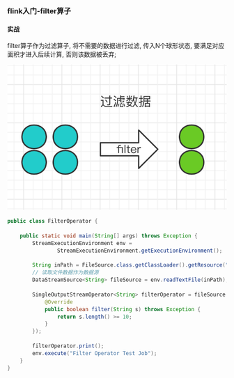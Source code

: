 ### flink入门-filter算子

#### 实战
filter算子作为过滤算子, 将不需要的数据进行过滤, 传入N个球形状态, 要满足对应面积才进入后续计算, 否则该数据被丢弃;

![filter算子](https://github.com/basebase/document/blob/master/flink/image/%E7%AE%97%E5%AD%90/transformation/filter%E7%AE%97%E5%AD%90.png?raw=true)

```java
public class FilterOperator {

    public static void main(String[] args) throws Exception {
        StreamExecutionEnvironment env =
                StreamExecutionEnvironment.getExecutionEnvironment();

        String inPath = FileSource.class.getClassLoader().getResource("student").getPath();
        // 读取文件数据作为数据源
        DataStreamSource<String> fileSource = env.readTextFile(inPath);

        SingleOutputStreamOperator<String> filterOperator = fileSource.filter(new FilterFunction<String>() {
            @Override
            public boolean filter(String s) throws Exception {
                return s.length() >= 10;
            }
        });

        filterOperator.print();
        env.execute("Filter Operator Test Job");
    }
}

```